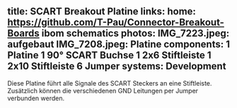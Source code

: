 title: SCART Breakout Platine
links:
    home: https://github.com/T-Pau/Connector-Breakout-Boards
    ibom
    schematics
photos:
    IMG_7223.jpeg: aufgebaut
    IMG_7208.jpeg: Platine
components:
    1 Platine
    1 90° SCART Buchse
    1 2x6 Stiftleiste
    1 2x10 Stiftleiste
    6 Jumper
systems:
    Development
---
Diese Platine führt alle Signale des SCART Steckers an eine Stiftleiste. Zusätzlich können die verschiedenen GND Leitungen per Jumper verbunden werden.
